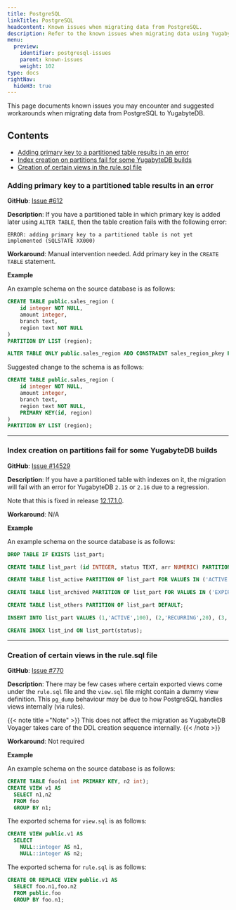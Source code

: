 ```yaml
---
title: PostgreSQL
linkTitle: PostgreSQL
headcontent: Known issues when migrating data from PostgreSQL.
description: Refer to the known issues when migrating data using YugabyteDB Voyager and suggested workarounds.
menu:
  preview:
    identifier: postgresql-issues
    parent: known-issues
    weight: 102
type: docs
rightNav:
  hideH3: true
---
```


This page documents known issues you may encounter and suggested workarounds when migrating data from PostgreSQL to YugabyteDB.

## Contents

- [Adding primary key to a partitioned table results in an error](#adding-primary-key-to-a-partitioned-table-results-in-an-error)
- [Index creation on partitions fail for some YugabyteDB builds](#index-creation-on-partitions-fail-for-some-yugabytedb-builds)
- [Creation of certain views in the rule.sql file](#creation-of-certain-views-in-the-rule-sql-file)

### Adding primary key to a partitioned table results in an error

**GitHub**: [Issue #612](https://github.com/yugabyte/yb-voyager/issues/612)

**Description**: If you have a partitioned table in which primary key is added later using `ALTER TABLE`, then the table creation fails with the following error:

```output
ERROR: adding primary key to a partitioned table is not yet implemented (SQLSTATE XX000)
```

**Workaround**: Manual intervention needed. Add primary key in the `CREATE TABLE` statement.

**Example**

An example schema on the source database is as follows:

```sql
CREATE TABLE public.sales_region (
    id integer NOT NULL,
    amount integer,
    branch text,
    region text NOT NULL
)
PARTITION BY LIST (region);

ALTER TABLE ONLY public.sales_region ADD CONSTRAINT sales_region_pkey PRIMARY KEY (id, region);
```

Suggested change to the schema is as follows:

```sql
CREATE TABLE public.sales_region (
    id integer NOT NULL,
    amount integer,
    branch text,
    region text NOT NULL,
    PRIMARY KEY(id, region)
)
PARTITION BY LIST (region);
```

---

### Index creation on partitions fail for some YugabyteDB builds

**GitHub**: [Issue #14529](https://github.com/yugabyte/yugabyte-db/issues/14529)

**Description**: If you have a partitioned table with indexes on it, the migration will fail with an error for YugabyteDB `2.15` or `2.16` due to a regression.

Note that this is fixed in release [12.17.1.0](../../../releases/release-notes/v2.17/#v2.17.1.0).

**Workaround**: N/A

**Example**

An example schema on the source database is as follows:

```sql
DROP TABLE IF EXISTS list_part;

CREATE TABLE list_part (id INTEGER, status TEXT, arr NUMERIC) PARTITION BY LIST(status);

CREATE TABLE list_active PARTITION OF list_part FOR VALUES IN ('ACTIVE');

CREATE TABLE list_archived PARTITION OF list_part FOR VALUES IN ('EXPIRED');

CREATE TABLE list_others PARTITION OF list_part DEFAULT;

INSERT INTO list_part VALUES (1,'ACTIVE',100), (2,'RECURRING',20), (3,'EXPIRED',38), (4,'REACTIVATED',144), (5,'ACTIVE',50);

CREATE INDEX list_ind ON list_part(status);
```

---

### Creation of certain views in the rule.sql file

**GitHub**: [Issue #770](https://github.com/yugabyte/yb-voyager/issues/770)

**Description**: There may be few cases where certain exported views come under the `rule.sql` file and the `view.sql` file might contain a dummy view definition. This `pg_dump` behaviour may be due to how PostgreSQL handles views internally (via rules).

{{< note title ="Note" >}}
This does not affect the migration as YugabyteDB Voyager takes care of the DDL creation sequence internally.
{{< /note >}}

**Workaround**: Not required

**Example**

An example schema on the source database is as follows:

```sql
CREATE TABLE foo(n1 int PRIMARY KEY, n2 int);
CREATE VIEW v1 AS
  SELECT n1,n2
  FROM foo
  GROUP BY n1;
```

The exported schema for `view.sql` is as follows:

```sql
CREATE VIEW public.v1 AS
  SELECT
    NULL::integer AS n1,
    NULL::integer AS n2;
```

The exported schema for `rule.sql` is as follows:

```sql
CREATE OR REPLACE VIEW public.v1 AS
  SELECT foo.n1,foo.n2
  FROM public.foo
  GROUP BY foo.n1;
```
